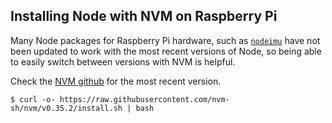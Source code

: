 ## Installing Node with NVM on Raspberry Pi

Many Node packages for Raspberry Pi hardware, such as [`nodeimu`](https://github.com/rupnikj/nodeimu) have not been updated to work with the most recent versions of Node, so being able to easily switch between versions with NVM is helpful.

Check the [NVM github](https://github.com/nvm-sh/nvm) for the most recent version.

```
$ curl -o- https://raw.githubusercontent.com/nvm-sh/nvm/v0.35.2/install.sh | bash
```

